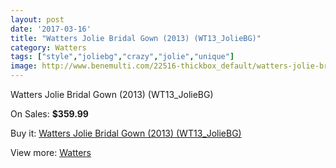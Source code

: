 ```yaml
---
layout: post
date: '2017-03-16'
title: "Watters Jolie Bridal Gown (2013) (WT13_JolieBG)"
category: Watters
tags: ["style","joliebg","crazy","jolie","unique"]
image: http://www.benemulti.com/22516-thickbox_default/watters-jolie-bridal-gown-2013-wt13joliebg.jpg
---
```

Watters Jolie Bridal Gown (2013) (WT13_JolieBG)

On Sales: **$359.99**
<a href="https://www.benemulti.com/en/watters/8503-watters-jolie-bridal-gown-2013-wt13joliebg.html"><amp-img layout="responsive" width="600" height="600" src="//www.benemulti.com/22516-thickbox_default/watters-jolie-bridal-gown-2013-wt13joliebg.jpg" alt="Watters Jolie Bridal Gown (2013) (WT13_JolieBG) 0" /></a>
<a href="https://www.benemulti.com/en/watters/8503-watters-jolie-bridal-gown-2013-wt13joliebg.html"><amp-img layout="responsive" width="600" height="600" src="//www.benemulti.com/22517-thickbox_default/watters-jolie-bridal-gown-2013-wt13joliebg.jpg" alt="Watters Jolie Bridal Gown (2013) (WT13_JolieBG) 1" /></a>

Buy it: [Watters Jolie Bridal Gown (2013) (WT13_JolieBG)](https://www.benemulti.com/en/watters/8503-watters-jolie-bridal-gown-2013-wt13joliebg.html "Watters Jolie Bridal Gown (2013) (WT13_JolieBG)")

View more: [Watters](https://www.benemulti.com/en/72-watters "Watters")